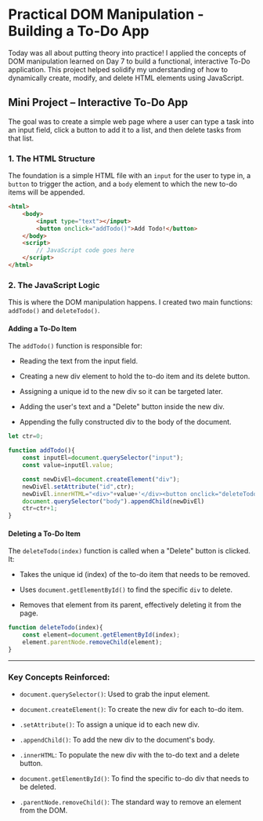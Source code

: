 # Practical DOM Manipulation - Building a To-Do App

Today was all about putting theory into practice! I applied the concepts of DOM manipulation learned on Day 7 to build a functional, interactive To-Do application. This project helped solidify my understanding of how to dynamically create, modify, and delete HTML elements using JavaScript.

## Mini Project – Interactive To-Do App

The goal was to create a simple web page where a user can type a task into an input field, click a button to add it to a list, and then delete tasks from that list.

### 1. The HTML Structure

The foundation is a simple HTML file with an `input` for the user to type in, a `button` to trigger the action, and a `body` element to which the new to-do items will be appended.

```html
<html>
    <body>
        <input type="text"></input>
        <button onclick="addTodo()">Add Todo!</button>
    </body>
    <script>
        // JavaScript code goes here
    </script>
</html>
```
### 2. The JavaScript Logic
This is where the DOM manipulation happens. I created two main functions: `addTodo()` and `deleteTodo()`.
#### Adding a To-Do Item
The `addTodo()` function is responsible for:

- Reading the text from the input field.

- Creating a new div element to hold the to-do item and its delete button.

- Assigning a unique id to the new div so it can be targeted later.

- Adding the user's text and a "Delete" button inside the new div.

- Appending the fully constructed div to the body of the document.

```js
let ctr=0; 

function addTodo(){
    const inputEl=document.querySelector("input");
    const value=inputEl.value;

    const newDivEl=document.createElement("div");
    newDivEl.setAttribute("id",ctr);
    newDivEl.innerHTML="<div>"+value+'</div><button onclick="deleteTodo('+ctr+')">Delete</button>';
    document.querySelector("body").appendChild(newDivEl)
    ctr=ctr+1;
}
```
#### Deleting a To-Do Item
The `deleteTodo(index)` function is called when a "Delete" button is clicked. It:

- Takes the unique id (index) of the to-do item that needs to be removed.

- Uses `document.getElementById()` to find the specific `div` to delete.

- Removes that element from its parent, effectively deleting it from the page.

```js
function deleteTodo(index){
    const element=document.getElementById(index);
    element.parentNode.removeChild(element);
}
```
---
### Key Concepts Reinforced:
- `document.querySelector()`: Used to grab the input element.

- `document.createElement()`: To create the new div for each to-do item.

- `.setAttribute()`: To assign a unique id to each new div.

- `.appendChild()`: To add the new div to the document's body.

- `.innerHTML`: To populate the new div with the to-do text and a delete button.

- `document.getElementById()`: To find the specific to-do div that needs to be deleted.

- `.parentNode.removeChild()`: The standard way to remove an element from the DOM.
